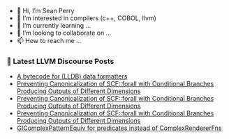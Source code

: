- 👋 Hi, I’m Sean Perry
- 👀 I’m interested in compilers (c++, COBOL, llvm)
- 🌱 I’m currently learning ...
- 💞️ I’m looking to collaborate on ...
- 📫 How to reach me ...

<!---
s66perry/s66perry is a ✨ special ✨ repository because its `README.md` (this file) appears on your GitHub profile.
You can click the Preview link to take a look at your changes.
--->
### 📕 Latest LLVM Discourse Posts

<!-- DISCOURSE-LLVM:START -->
- [A bytecode for &lpar;LLDB&rpar; data formatters](https://discourse.llvm.org/t/a-bytecode-for-lldb-data-formatters/82696?page=3#post_58)
- [Preventing Canonicalization of SCF::forall with Conditional Branches Producing Outputs of Different Dimensions](https://discourse.llvm.org/t/preventing-canonicalization-of-scf-forall-with-conditional-branches-producing-outputs-of-different-dimensions/83108#post_8)
- [Preventing Canonicalization of SCF::forall with Conditional Branches Producing Outputs of Different Dimensions](https://discourse.llvm.org/t/preventing-canonicalization-of-scf-forall-with-conditional-branches-producing-outputs-of-different-dimensions/83108#post_7)
- [Preventing Canonicalization of SCF::forall with Conditional Branches Producing Outputs of Different Dimensions](https://discourse.llvm.org/t/preventing-canonicalization-of-scf-forall-with-conditional-branches-producing-outputs-of-different-dimensions/83108#post_6)
- [GIComplexPatternEquiv for predicates instead of ComplexRendererFns](https://discourse.llvm.org/t/gicomplexpatternequiv-for-predicates-instead-of-complexrendererfns/83100#post_5)
<!-- DISCOURSE-LLVM:END -->
